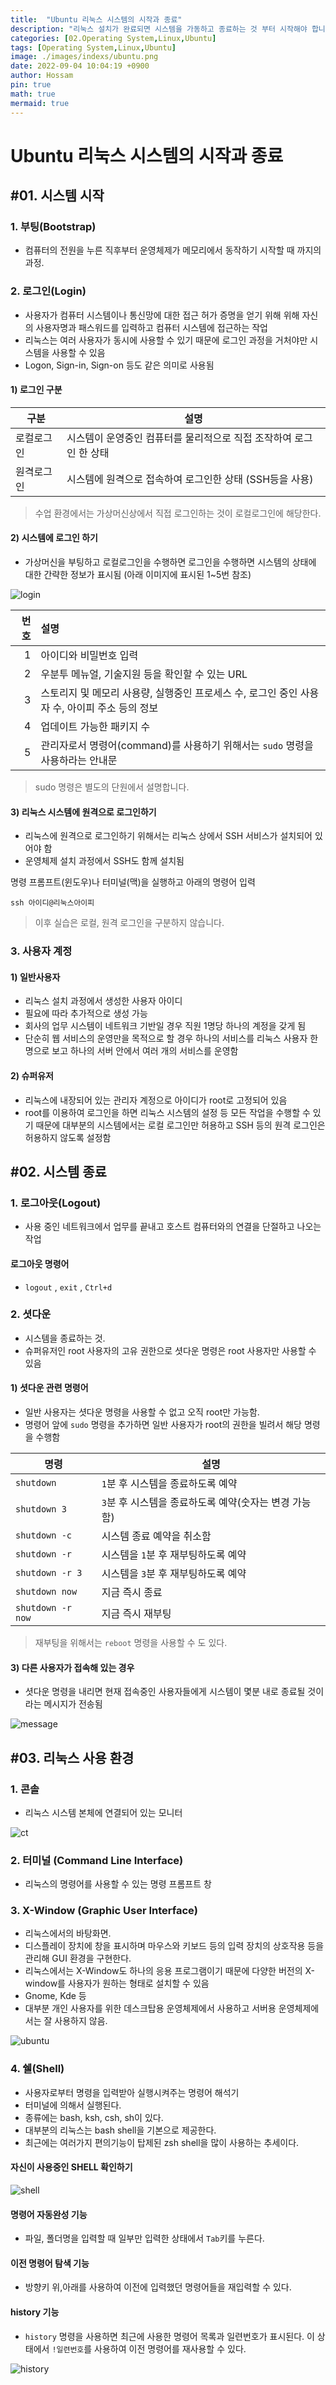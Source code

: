 ```yaml
---
title:  "Ubuntu 리눅스 시스템의 시작과 종료"
description: "리눅스 설치가 완료되면 시스템을 가동하고 종료하는 것 부터 시작해야 합니다. 시스템 가동에 필요한 기본적인 개념들과 방법을 살펴봅시다."
categories: [02.Operating System,Linux,Ubuntu]
tags: [Operating System,Linux,Ubuntu]
image: ./images/indexs/ubuntu.png
date: 2022-09-04 10:04:19 +0900
author: Hossam
pin: true
math: true
mermaid: true
---
```


# Ubuntu 리눅스 시스템의 시작과 종료

## #01. 시스템 시작

### 1. 부팅(Bootstrap)

- 컴퓨터의 전원을 누른 직후부터 운영체제가 메모리에서 동작하기 시작할 때 까지의 과정.

### 2. 로그인(Login)

- 사용자가 컴퓨터 시스템이나 통신망에 대한 접근 허가 증명을 얻기 위해 위해 자신의 사용자명과 패스워드를 입력하고 컴퓨터 시스템에 접근하는 작업
- 리눅스는 여러 사용자가 동시에 사용할 수 있기 때문에 로그인 과정을 거처야만 시스템을 사용할 수 있음
- Logon, Sign-in, Sign-on 등도 같은 의미로 사용됨

#### 1) 로그인 구분

| 구분       | 설명                                                               |
| ---------- | ------------------------------------------------------------------ |
| 로컬로그인 | 시스템이 운영중인 컴퓨터를 물리적으로 직접 조작하여 로그인 한 상태 |
| 원격로그인 | 시스템에 원격으로 접속하여 로그인한 상태 (SSH등을 사용)            |

> 수업 환경에서는 가상머신상에서 직접 로그인하는 것이 로컬로그인에 해당한다.

#### 2) 시스템에 로그인 하기

- 가상머신을 부팅하고 로컬로그인을 수행하면 로그인을 수행하면 시스템의 상태에 대한 간략한 정보가 표시됨 (아래 이미지에 표시된 1~5번 참조)

![login](./images/2022/0904/login.png)


| 번호 | 설명                                                                                          |
| ---: | :-------------------------------------------------------------------------------------------- |
|    1 | 아이디와 비밀번호 입력                                                                        |
|    2 | 우분투 메뉴얼, 기술지원 등을 확인할 수 있는 URL                                               |
|    3 | 스토리지 및 메모리 사용량, 실행중인 프로세스 수, 로그인 중인 사용자 수, 아이피 주소 등의 정보 |
|    4 | 업데이트 가능한 패키지 수                                                                     |
|    5 | 관리자로서 명령어(command)를 사용하기 위해서는 `sudo` 명령을 사용하라는 안내문                |

> sudo 명령은 별도의 단원에서 설명합니다.

#### 3) 리눅스 시스템에 원격으로 로그인하기

- 리눅스에 원격으로 로그인하기 위해서는 리눅스 상에서 SSH 서비스가 설치되어 있어야 함
- 운영체제 설치 과정에서 SSH도 함께 설치됨

명령 프롬프트(윈도우)나 터미널(맥)을 실행하고 아래의 명령어 입력

```shell
ssh 아이디@리눅스아이피
```

> 이후 실습은 로컬, 원격 로그인을 구분하지 않습니다.

### 3. 사용자 계정

#### 1) 일반사용자

- 리눅스 설치 과정에서 생성한 사용자 아이디
- 필요에 따라 추가적으로 생성 가능
- 회사의 업무 시스템이 네트워크 기반일 경우 직원 1명당 하나의 계정을 갖게 됨
- 단순히 웹 서비스의 운영만을 목적으로 할 경우 하나의 서비스를 리눅스 사용자 한 명으로 보고 하나의 서버 안에서 여러 개의 서비스를 운영함

#### 2) 슈퍼유저

- 리눅스에 내장되어 있는 관리자 계정으로 아이디가 root로 고정되어 있음
- root를 이용하여 로그인을 하면 리눅스 시스템의 설정 등 모든 작업을 수행할 수 있기 때문에 대부분의 시스템에서는 로컬 로그인만 허용하고 SSH 등의 원격 로그인은 허용하지 않도록 설정함


## #02. 시스템 종료

### 1. 로그아웃(Logout)

- 사용 중인 네트워크에서 업무를 끝내고 호스트 컴퓨터와의 연결을 단절하고 나오는 작업

#### 로그아웃 명령어

- `logout` , `exit` , `Ctrl+d`

### 2. 셧다운

- 시스템을 종료하는 것.
- 슈퍼유저인 root 사용자의 고유 권한으로 셧다운 명령은 root 사용자만 사용할 수 있음

#### 1) 셧다운 관련 명령어

- 일반 사용자는 셧다운 명령을 사용할 수 없고 오직 root만 가능함.
- 명령어 앞에 `sudo` 명령을 추가하면 일반 사용자가 root의 권한을 빌려서 해당 명령을 수행함

| 명령              | 설명                                                  |
| ----------------- | ----------------------------------------------------- |
| `shutdown`        | `1`분 후 시스템을 종료하도록 예약                     |
| `shutdown 3`      | `3`분 후 시스템을 종료하도록 예약(숫자는 변경 가능함) |
| `shutdown -c`     | 시스템 종료 예약을 취소함                             |
| `shutdown -r`     | 시스템을 `1`분 후 재부팅하도록 예약                   |
| `shutdown -r 3`   | 시스템을 `3`분 후 재부팅하도록 예약                   |
| `shutdown now`    | 지금 즉시 종료                                        |
| `shutdown -r now` | 지금 즉시 재부팅                                      |

> 재부팅을 위해서는 `reboot` 명령을 사용할 수 도 있다.

#### 3) 다른 사용자가 접속해 있는 경우

- 셧다운 명령을 내리면 현재 접속중인 사용자들에게 시스템이 몇분 내로 종료될 것이라는 메시지가 전송됨

![message](./images/2022/0904/message.png)

## #03. 리눅스 사용 환경

### 1. 콘솔

- 리눅스 시스템 본체에 연결되어 있는 모니터

![ct](./images/2022/0904/ct.png)

### 2. 터미널 (Command Line Interface)

- 리눅스의 명령어를 사용할 수 있는 명령 프롬프트 창

### 3. X-Window (Graphic User Interface)

- 리눅스에서의 바탕화면.
- 디스플레이 장치에 창을 표시하며 마우스와 키보드 등의 입력 장치의 상호작용 등을 관리해 GUI 환경을 구현한다.
- 리눅스에서는 X-Window도 하나의 응용 프로그램이기 때문에 다양한 버전의 X-window를 사용자가 원하는 형태로 설치할 수 있음
- Gnome, Kde 등
- 대부분 개인 사용자를 위한 데스크탑용 운영체제에서 사용하고 서버용 운영체제에서는 잘 사용하지 않음.

![ubuntu](./images/2022/0904/ubuntu.png)

### 4. 쉘(Shell)

- 사용자로부터 명령을 입력받아 실행시켜주는 명령어 해석기
- 터미널에 의해서 실행된다.
- 종류에는 bash, ksh, csh, sh이 있다.
- 대부분의 리눅스는 bash shell을 기본으로 제공한다.
- 최근에는 여러가지 편의기능이 탑제된 zsh shell을 많이 사용하는 추세이다.

#### 자신이 사용중인 SHELL 확인하기

![shell](./images/2022/0904/shell.png)

#### 명령어 자동완성 기능

- 파일, 폴더명을 입력할 때 일부만 입력한 상태에서 `Tab`키를 누른다.

#### 이전 명령어 탐색 기능

- 방향키 위,아래를 사용하여 이전에 입력했던 명령어들을 재입력할 수 있다.

#### history 기능

- `history` 명령을 사용하면 최근에 사용한 명령어 목록과 일련번호가 표시된다. 이 상태에서 `!일련번호`를 사용하여 이전 명령어를 재사용할 수 있다.

![history](./images/2022/0904/history.png)
